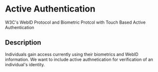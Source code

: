 # Active Authentication

W3C's WebID Protocol and Biometric Protcol with Touch Based Active Authentication

## Description

Individuals gain access currently using their biometrics and WebID information. We want to include active authnetication for verification of an individual's identity. 
